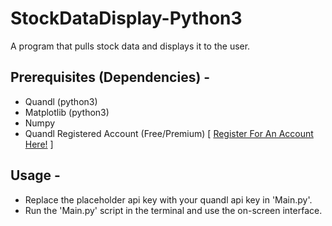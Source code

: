 # StockDataDisplay-Python3
A program that pulls stock data and displays it to the user.

## Prerequisites (Dependencies) - 
- Quandl (python3)
- Matplotlib (python3)
- Numpy
- Quandl Registered Account (Free/Premium)
[ [Register For An Account Here!](https://www.quandl.com/?modal=register) ]

## Usage - 
- Replace the placeholder api key with your quandl api key in 'Main.py'.
- Run the 'Main.py' script in the terminal and use the on-screen interface.
